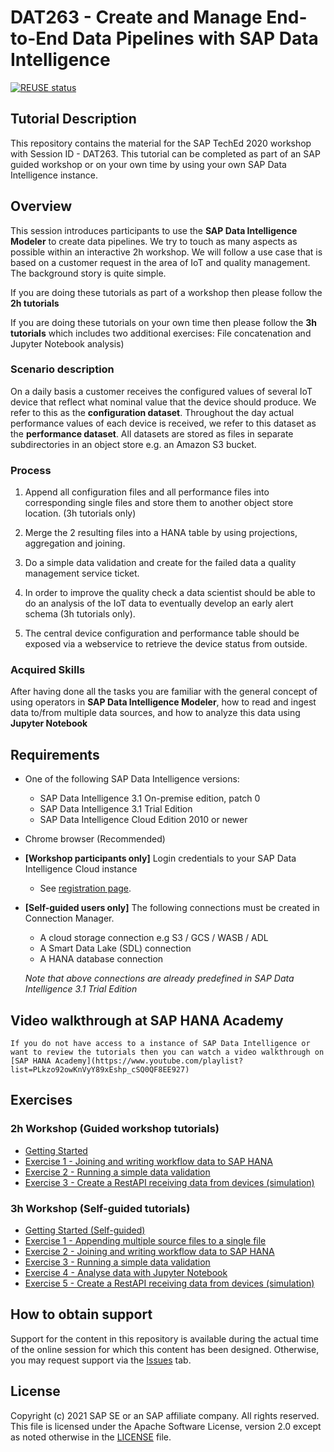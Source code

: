 # DAT263 - Create and Manage End-to-End Data Pipelines with SAP Data Intelligence

[![REUSE status](https://api.reuse.software/badge/github.com/SAP-samples/teched2020-DAT263)](https://api.reuse.software/info/github.com/SAP-samples/teched2020-DAT263)

## Tutorial Description

This repository contains the material for the SAP TechEd 2020 workshop with Session ID - DAT263. This tutorial can be completed as part of an SAP guided workshop or on your own time by using your own SAP Data Intelligence instance.

## Overview

This session introduces participants to use the **SAP Data Intelligence Modeler** to create data pipelines. We try to touch as many aspects as possible within an interactive 2h workshop. We will follow a use case that is based on a customer request in the area of IoT and quality management. The background story is quite simple.

If you are doing these tutorials as part of a workshop then please follow the **2h tutorials**

If you are doing these tutorials on your own time then please follow the **3h tutorials** which includes two additional exercises: File concatenation and Jupyter Notebook analysis)

### Scenario description
 On a daily basis a customer receives the configured values of several IoT device that reflect what nominal value that the device should produce. We refer to this as the **configuration dataset**. Throughout the day actual performance values of each device is received, we refer to this dataset as the **performance dataset**. All datasets are stored as files in separate subdirectories in an object store e.g. an Amazon S3 bucket.

### Process
1. Append all configuration files and all performance files into corresponding single files and store them to another object store location. (3h tutorials only)

2. Merge the 2 resulting files into a HANA table by using projections, aggregation and joining.

3. Do a simple data validation and create for the failed data a quality management service ticket.

4. In order to improve the quality check a data scientist should be able to do an analysis of the IoT data to eventually develop an early alert schema (3h tutorials only).

5. The central device configuration and performance table should be exposed via a webservice to retrieve the device status from outside.

### Acquired Skills
After having done all the tasks you are familiar with the general concept of using operators in **SAP Data Intelligence Modeler**, how to read and ingest data to/from multiple data sources, and how to analyze this data using **Jupyter Notebook**


## Requirements

  * One of the following SAP Data Intelligence versions:
    * SAP Data Intelligence 3.1 On-premise edition, patch 0
    * SAP Data Intelligence 3.1 Trial Edition
    * SAP Data Intelligence Cloud Edition 2010 or newer
  * Chrome browser (Recommended)
  * **[Workshop participants only]** Login credentials to your SAP Data Intelligence Cloud instance
    * See [registration page](http://workshop_registration.cfapps.eu10.hana.ondemand.com/register/Thorsten).
  * **[Self-guided users only]** The following connections must be created in Connection Manager.
    * A cloud storage connection e.g S3 / GCS / WASB / ADL
    * A Smart Data Lake (SDL) connection
    * A HANA database connection

    *Note that above connections are already predefined in SAP Data Intelligence 3.1 Trial Edition*

## Video walkthrough at SAP HANA Academy

    If you do not have access to a instance of SAP Data Intelligence or want to review the tutorials then you can watch a video walkthrough on [SAP HANA Academy](https://www.youtube.com/playlist?list=PLkzo92owKnVyY89xEshp_cSQ0QF8EE927)
    
## Exercises

### 2h Workshop (Guided workshop tutorials)

- [Getting Started](exercises/2h/gettingstarted/)
- [Exercise 1 - Joining and writing workflow data to SAP HANA](exercises/2h/ex1/)
- [Exercise 2 - Running a simple data validation](exercises/2h/ex2/)
- [Exercise 3 - Create a RestAPI receiving data from devices (simulation)](exercises/2h/ex3/)

### 3h Workshop (Self-guided tutorials)

- [Getting Started (Self-guided)](exercises/3h/gettingstarted/)
- [Exercise 1 - Appending multiple source files to a single file](exercises/3h/ex1/)
- [Exercise 2 - Joining and writing workflow data to SAP HANA](exercises/3h/ex2/)
- [Exercise 3 - Running a simple data validation](exercises/3h/ex3/)
- [Exercise 4 - Analyse data with Jupyter Notebook](exercises/3h/ex4/)
- [Exercise 5 - Create a RestAPI receiving data from devices (simulation)](exercises/3h/ex5/)




## How to obtain support

Support for the content in this repository is available during the actual time of the online session for which this content has been designed. Otherwise, you may request support via the [Issues](../../issues) tab.

## License
Copyright (c) 2021 SAP SE or an SAP affiliate company. All rights reserved. This file is licensed under the Apache Software License, version 2.0 except as noted otherwise in the [LICENSE](LICENSES/Apache-2.0.txt) file.
